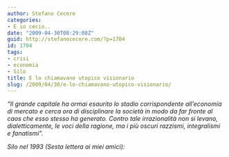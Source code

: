 ```yaml
---
author: Stefano Cecere
categories:
- E io cecio..
date: "2009-04-30T08:29:08Z"
guid: http://stefanocecere.com/?p=1704
id: 1704
tags:
- crisi
- economia
- Silo
title: E lo chiamavano utopico visionario
slug: /2009/04/30/e-lo-chiamavano-utopico-visionario/
---
```


_&#8220;Il grande capitale ha ormai esaurito lo stadio corrispondente all&#8217;economia di mercato e cerca ora di disciplinare la società in modo da far fronte al caos che esso stesso ha generato. Contro tale irrazionalità non si levano, dialetticamente, le voci della ragione, ma i più oscuri razzismi, integralismi e fanatismi&#8221;._

 _Silo nel 1993 (Sesta lettera ai miei amici): <span></span>_
